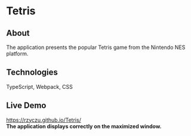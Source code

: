 # Tetris
 
## About 
The application presents the popular Tetris game from the Nintendo NES platform.


## Technologies
TypeScript,
Webpack,
CSS

## Live Demo
https://rzyczu.github.io/Tetris/
</br>
<b>The application displays correctly on the maximized window.</br>
